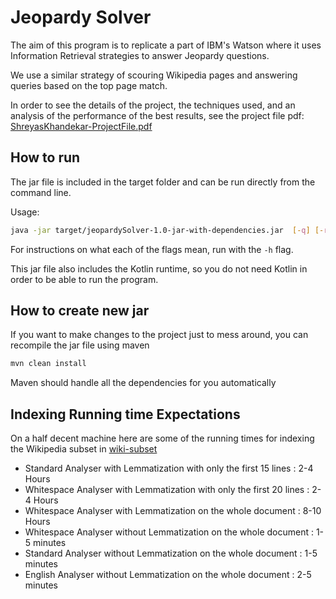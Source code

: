 # Jeopardy Solver

The aim of this program is to replicate a part of IBM's Watson where it uses
Information Retrieval strategies to answer Jeopardy questions.

We use a similar strategy of scouring Wikipedia pages and answering queries
based on the top page match.

In order to see the details of the project, the techniques used, and an analysis
of the performance of the best results, see the project file pdf: 
[ShreyasKhandekar-ProjectFile.pdf](ShreyasKhandekar-ProjectFile.pdf)

## How to run

The jar file is included in the target folder and can be run directly from the
command line.

Usage:
```bash
java -jar target/jeopardySolver-1.0-jar-with-dependencies.jar  [-q] [-r] [-t] [-s scoreFormula] [-h]
```

For instructions on what each of the flags mean, run with the `-h` flag.

This jar file also includes the Kotlin runtime, so you do not need Kotlin in
order to be able to run the program.


## How to create new jar

If you want to make changes to the project just to mess around,
you can recompile the jar file using maven
```bash
mvn clean install
```

Maven should handle all the dependencies for you automatically

## Indexing Running time Expectations

On a half decent machine here are some of the running times for indexing the
Wikipedia subset in [wiki-subset](src/main/resources/wiki-subset)

- Standard Analyser with Lemmatization with only the first 15 lines : 2-4 Hours
- Whitespace Analyser with Lemmatization with only the first 20 lines : 2-4 Hours
- Whitespace Analyser with Lemmatization on the whole document : 8-10 Hours
- Whitespace Analyser without Lemmatization on the whole document : 1-5 minutes
- Standard Analyser without Lemmatization on the whole document : 1-5 minutes
- English Analyser without Lemmatization on the whole document : 2-5 minutes